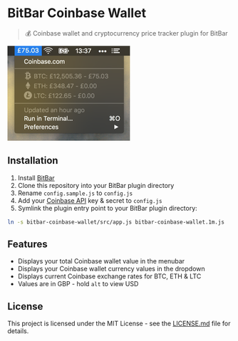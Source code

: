# BitBar Coinbase Wallet
> 💰 Coinbase wallet and cryptocurrency price tracker plugin for BitBar

<img src="screenshot.png" width="275">

## Installation

1. Install [BitBar](https://github.com/matryer/bitbar)
2. Clone this repository into your BitBar plugin directory
3. Rename `config.sample.js` to `config.js`
4. Add your [Coinbase API](https://www.coinbase.com/settings/api) key & secret to `config.js`
5. Symlink the plugin entry point to your BitBar plugin directory:

```sh
ln -s bitbar-coinbase-wallet/src/app.js bitbar-coinbase-wallet.1m.js
```

## Features

- Displays your total Coinbase wallet value in the menubar
- Displays your Coinbase wallet currency values in the dropdown
- Displays current Coinbase exchange rates for BTC, ETH & LTC
- Values are in GBP - hold `alt` to view USD


## License

This project is licensed under the MIT License - see the [LICENSE.md](LICENSE.md) file for details.
